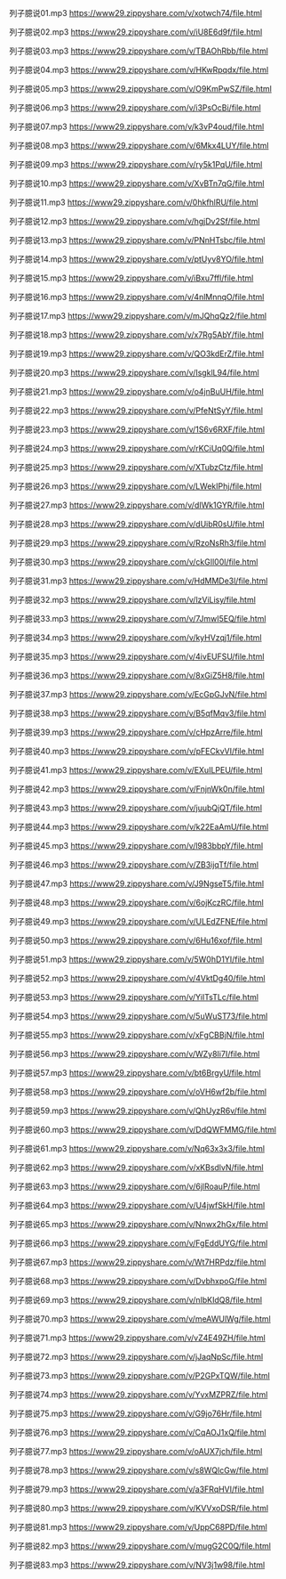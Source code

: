 列子臆说01.mp3
https://www29.zippyshare.com/v/xotwch74/file.html

列子臆说02.mp3
https://www29.zippyshare.com/v/iU8E6d9f/file.html

列子臆说03.mp3
https://www29.zippyshare.com/v/TBAOhRbb/file.html

列子臆说04.mp3
https://www29.zippyshare.com/v/HKwRpqdx/file.html

列子臆说05.mp3
https://www29.zippyshare.com/v/O9KmPwSZ/file.html

列子臆说06.mp3
https://www29.zippyshare.com/v/i3PsOcBi/file.html

列子臆说07.mp3
https://www29.zippyshare.com/v/k3vP4oud/file.html

列子臆说08.mp3
https://www29.zippyshare.com/v/6Mkx4LUY/file.html

列子臆说09.mp3
https://www29.zippyshare.com/v/ry5k1PqU/file.html

列子臆说10.mp3
https://www29.zippyshare.com/v/XvBTn7qG/file.html


列子臆说11.mp3
https://www29.zippyshare.com/v/0hkfhlRU/file.html

列子臆说12.mp3
https://www29.zippyshare.com/v/hgjDv2Sf/file.html

列子臆说13.mp3
https://www29.zippyshare.com/v/PNnHTsbc/file.html

列子臆说14.mp3
https://www29.zippyshare.com/v/ptUyv8YO/file.html

列子臆说15.mp3
https://www29.zippyshare.com/v/iBxu7ffl/file.html

列子臆说16.mp3
https://www29.zippyshare.com/v/4nlMnnqO/file.html

列子臆说17.mp3
https://www29.zippyshare.com/v/mJQhqQz2/file.html

列子臆说18.mp3
https://www29.zippyshare.com/v/x7Rg5AbY/file.html

列子臆说19.mp3
https://www29.zippyshare.com/v/QO3kdErZ/file.html

列子臆说20.mp3
https://www29.zippyshare.com/v/IsgklL94/file.html

列子臆说21.mp3
https://www29.zippyshare.com/v/o4jnBuUH/file.html

列子臆说22.mp3
https://www29.zippyshare.com/v/PfeNtSyY/file.html

列子臆说23.mp3
https://www29.zippyshare.com/v/1S6v6RXF/file.html

列子臆说24.mp3
https://www29.zippyshare.com/v/rKCiUq0Q/file.html

列子臆说25.mp3
https://www29.zippyshare.com/v/XTubzCtz/file.html

列子臆说26.mp3
https://www29.zippyshare.com/v/LWekIPhj/file.html

列子臆说27.mp3
https://www29.zippyshare.com/v/dIWk1GYR/file.html

列子臆说28.mp3
https://www29.zippyshare.com/v/dUibR0sU/file.html

列子臆说29.mp3
https://www29.zippyshare.com/v/RzoNsRh3/file.html

列子臆说30.mp3
https://www29.zippyshare.com/v/ckGIl00l/file.html

列子臆说31.mp3
https://www29.zippyshare.com/v/HdMMDe3l/file.html

列子臆说32.mp3
https://www29.zippyshare.com/v/lzViLisy/file.html

列子臆说33.mp3
https://www29.zippyshare.com/v/7JmwI5EQ/file.html

列子臆说34.mp3
https://www29.zippyshare.com/v/kyHVzqj1/file.html

列子臆说35.mp3
https://www29.zippyshare.com/v/4ivEUFSU/file.html

列子臆说36.mp3
https://www29.zippyshare.com/v/8xGiZ5H8/file.html

列子臆说37.mp3
https://www29.zippyshare.com/v/EcGpGJvN/file.html

列子臆说38.mp3
https://www29.zippyshare.com/v/B5qfMqv3/file.html

列子臆说39.mp3
https://www29.zippyshare.com/v/cHpzArre/file.html

列子臆说40.mp3
https://www29.zippyshare.com/v/pFECkvVI/file.html

列子臆说41.mp3
https://www29.zippyshare.com/v/EXuILPEU/file.html

列子臆说42.mp3
https://www29.zippyshare.com/v/FnjnWk0n/file.html

列子臆说43.mp3
https://www29.zippyshare.com/v/juubQjQT/file.html

列子臆说44.mp3
https://www29.zippyshare.com/v/k22EaAmU/file.html

列子臆说45.mp3
https://www29.zippyshare.com/v/l983bbpY/file.html

列子臆说46.mp3
https://www29.zippyshare.com/v/ZB3ijqTf/file.html

列子臆说47.mp3
https://www29.zippyshare.com/v/J9NgseT5/file.html

列子臆说48.mp3
https://www29.zippyshare.com/v/6ojKczRC/file.html

列子臆说49.mp3
https://www29.zippyshare.com/v/ULEdZFNE/file.html

列子臆说50.mp3
https://www29.zippyshare.com/v/6Hu16xof/file.html

列子臆说51.mp3
https://www29.zippyshare.com/v/5W0hD1YI/file.html

列子臆说52.mp3
https://www29.zippyshare.com/v/4VktDg40/file.html

列子臆说53.mp3
https://www29.zippyshare.com/v/YiITsTLc/file.html

列子臆说54.mp3
https://www29.zippyshare.com/v/5uWuST73/file.html

列子臆说55.mp3
https://www29.zippyshare.com/v/xFgCBBjN/file.html

列子臆说56.mp3
https://www29.zippyshare.com/v/WZy8Ii7I/file.html

列子臆说57.mp3
https://www29.zippyshare.com/v/bt6BrgyU/file.html

列子臆说58.mp3
https://www29.zippyshare.com/v/oVH6wf2b/file.html

列子臆说59.mp3
https://www29.zippyshare.com/v/QhUyzR6v/file.html

列子臆说60.mp3
https://www29.zippyshare.com/v/DdQWFMMG/file.html

列子臆说61.mp3
https://www29.zippyshare.com/v/Nq63x3x3/file.html

列子臆说62.mp3
https://www29.zippyshare.com/v/xKBsdlvN/file.html

列子臆说63.mp3
https://www29.zippyshare.com/v/6jlRoauP/file.html

列子臆说64.mp3
https://www29.zippyshare.com/v/U4jwfSkH/file.html

列子臆说65.mp3
https://www29.zippyshare.com/v/Nnwx2hGx/file.html

列子臆说66.mp3
https://www29.zippyshare.com/v/FgEddUYG/file.html

列子臆说67.mp3
https://www29.zippyshare.com/v/Wt7HRPdz/file.html

列子臆说68.mp3
https://www29.zippyshare.com/v/DvbhxpoG/file.html

列子臆说69.mp3
https://www29.zippyshare.com/v/nIbKIdQ8/file.html

列子臆说70.mp3
https://www29.zippyshare.com/v/meAWUlWg/file.html

列子臆说71.mp3
https://www29.zippyshare.com/v/vZ4E49ZH/file.html

列子臆说72.mp3
https://www29.zippyshare.com/v/jJaqNpSc/file.html

列子臆说73.mp3
https://www29.zippyshare.com/v/P2GPxTQW/file.html

列子臆说74.mp3
https://www29.zippyshare.com/v/YvxMZPRZ/file.html

列子臆说75.mp3
https://www29.zippyshare.com/v/G9jo76Hr/file.html

列子臆说76.mp3
https://www29.zippyshare.com/v/CqAOJ1xQ/file.html

列子臆说77.mp3
https://www29.zippyshare.com/v/oAUX7jch/file.html

列子臆说78.mp3
https://www29.zippyshare.com/v/s8WQlcGw/file.html

列子臆说79.mp3
https://www29.zippyshare.com/v/a3FRqHVI/file.html

列子臆说80.mp3
https://www29.zippyshare.com/v/KVVxoDSR/file.html

列子臆说81.mp3
https://www29.zippyshare.com/v/UppC68PD/file.html

列子臆说82.mp3
https://www29.zippyshare.com/v/mugG2C0Q/file.html

列子臆说83.mp3
https://www29.zippyshare.com/v/NV3j1w98/file.html

